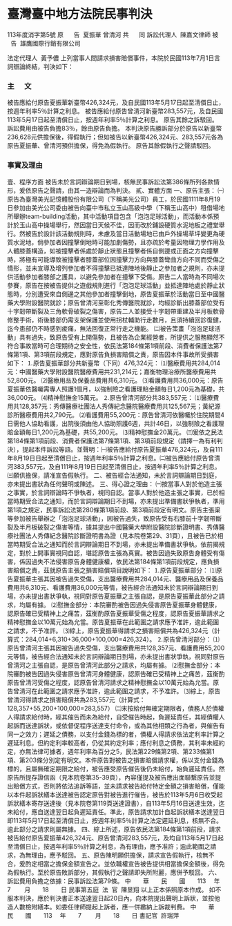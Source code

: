 # 臺灣臺中地方法院民事判決
113年度消字第5號
原      告  夏振華
曾清河
共      同
訴訟代理人  陳嘉文律師
被      告  雄鷹國際行銷有限公司

法定代理人  黃予儂
上列當事人間請求損害賠償事件，本院於民國113年7月1日言詞辯論終結，判決如下：
### 主      文
被告應給付原告夏振華新臺幣426,324元，及自民國113年5月17日起至清償日止，按週年利率5％計算之利息。
被告應給付原告曾清河新臺幣283,557元，及自民國113年5月17日起至清償日止，按週年利率5％計算之利息。
原告其餘之訴駁回。
訴訟費用由被告負擔83％，餘由原告負擔。
本判決原告勝訴部分於原告以新臺幣236,628元供擔保後，得假執行；但如被告以新臺幣426,324元、283,557元各為原告夏振華、曾清河預供擔保，得免為假執行。
原告其餘假執行之聲請駁回。
### 事實及理由
壹、程序方面
被告未於言詞辯論期日到場，核無民事訴訟法第386條所列各款情形，爰依原告之聲請，由其一造辯論而為判決。
貳、實體方面
一、原告主張：
㈠原告為臺灣美光記憶體股份有限公司（下稱美光公司）員工，於民國1111年8月19日參加由美光公司委由被告向臺中市私立玉山高級中學（下稱玉山高中）租借場地所舉辦team-building活動，其中活動項目包含「泡泡足球活動」，而活動本係預計於玉山高中操場舉行，然因當日天候不佳，因而改於鋪設硬質水泥地板之禮堂舉行。然被告於設計該活動規則時，未慮及當日活動場地已由戶外操場草坪變更為硬質水泥地，倘參加者因撞擊倒地時可能加劇傷勢，且亦疏於考量因物理力學作用及人體膝蓋構造，如被撞擊者係處於靜止狀態且撞擊者係自側邊或正面之方向撞擊時，將極有可能導致被撞擊者膝蓋部位因撞擊力方向與膝蓋彎曲方向不同而受傷之情形，並未宣導及增列參加者不得撞擊已抵達陣地後靜止之參加者之規則，亦未提供活動參加者膝部之護具，以避免參加者在撞擊下受傷。原告二人當時為不同場次參賽，原告在按被告提供之遊戲規則進行「泡泡足球活動」並抵達陣地處於靜止狀態時，分別遭受來自側邊之其他參加者撞擊倒地，原告夏振華於活動當日至中國醫藥大學附設醫院就診；原告曾清河至彰化秀傳醫院就診，均經診斷出膝蓋部位受有十字韌帶斷裂及三角軟骨破裂之傷害，原告二人並接受十字韌帶重建及半月板軟骨修整手術，術後膝部仍需支架保護並使用拐杖輔助行走數月，且須持續回診復健，迄今患部仍不時感到痠痛，無法回復正常行走之機能。
㈡被告策畫「泡泡足球活動」具有過失，致原告受有上開傷勢，且被告為企業經營者，所提供之服務顯然不符合事故當時可合理期待之安全性，依民法第184條第1項前段、消費者保護法第7條第1項、第3項前段規定，應對原告負損害賠償之責，原告因本件事故所受損害如下：
⒈原告夏振華部分共新臺幣（下同）476,324元：
⑴醫療費用共284,014元：中國醫藥大學附設醫院醫療費用共231,214元；嘉衡物理治療所醫療費用共52,800元。
⑵醫療用品及保養品費用共6,310元。
⑶看護費用共36,000元：原告夏振華依醫囑需專人照護1個月，以強制險之看護理賠金額每日1,200元為基礎，共36,000元。
⑷精神慰撫金15萬元。
⒉原告曾清河部分共383,557元：
⑴醫療費用共128,357元：秀傳醫療社團法人秀傳紀念醫院醫療費用共125,567元；黃紀源診所醫療費用共2,790元。
⑵看護費用55,200元：原告曾清河依醫囑於住院期間4日需他人協助看護，出院後須由他人協助照護6週，共計46日，以強制險之看護理賠金額每日1,200元為基礎，共55,200元。
⑶精神慰撫金20萬元。
㈢爰依之民法第184條第1項前段、消費者保護法第7條第1項、第3項前段規定（請擇一為有利判決），提起本件訴訟等語。並聲明：㈠被告應給付原告夏振華476,324元，及自111年8月19日日起至清償日止，按週年利率5％計算之利息。㈡被告應給付原告曾清河383,557元，及自111年8月19日日起至清償日止，按週年利率5％計算之利息。㈢願供擔保，請准宣告假執行。
二、被告經合法通知，未於言詞辯論期日到庭，亦未提出書狀為任何聲明或陳述。
三、得心證之理由：
㈠按當事人對於他造主張之事實，於言詞辯論時不爭執者，視同自認。當事人對於他造主張之事實，已於相當時期受合法之通知，而於言詞辯論期日不到場，亦未提出準備書狀爭執者，準用第1項之規定，民事訴訟法第280條第1項前段、第3項前段定有明文。原告主張渠等參加被告舉辦之「泡泡足球活動」，因被告過失，致原告受有右膝前十字韌帶斷裂及半月板破裂之傷害等情，據其提出中國醫藥大學附設醫院診斷證明書、秀傳醫療社團法人秀傳紀念醫院診斷證明書為證（見本院卷第29、31頁），且被告已於相當時期受合法之通知而於言詞辯論期日不到場，亦未提出準備書狀爭執，依前揭規定，對於上開事實視同自認，堪認原告主張為真實。被告因過失致原告身體受有傷害，係因過失不法侵害原告身體健康權，依民法第184條第1項前段規定，應負損害賠償之責，茲就原告主張之損害賠償項目說明如下：
⒈原告夏振華部分：
⑴原告夏振華主張其因被告過失受傷，支出醫療費用共284,014元、醫療用品及保養品費用共6,310元、看護費用36,000元等情，被告經合法通知未於言詞辯論期日到場，亦未提出書狀爭執，視同對原告夏振華之主張自認，是原告夏振華此部分之請求，均屬有據。
⑵慰撫金部分：本院審酌被告因過失侵害原告夏振華身體健康，認原告確已受精神上之痛苦，茲衡酌原告夏振華受傷之程度，認原告夏振華請求之精神慰撫金以10萬元始為允當。原告夏振華在此範圍之請求應予准許，逾此範圍之請求，不予准許。
⑶綜上，原告夏振華得請求之損害賠償共為426,324元（計算式：284,014+6,310+36,000+100,000=426,324）。
⒉原告曾清河部分：
⑴原告曾清河主張其因被告過失受傷，支出醫療費用共128,357元、看護費用55,200元等情，被告經合法通知未於言詞辯論期日到場，亦未提出書狀爭執，視同對原告曾清河之主張自認，是原告曾清河此部分之請求，均屬有據。
⑵慰撫金部分：本院審酌被告因過失侵害原告曾清河身體健康，認原告確已受精神上之痛苦，茲衡酌原告曾清河受傷之程度，認原告曾清河請求之精神慰撫金以10萬元始為允當。原告曾清河在此範圍之請求應予准許，逾此範圍之請求，不予准許。
⑶綜上，原告曾清河得請求之損害賠償共為283,557元（計算式：128,357+55,200+100,000=283,557）
㈡末按給付無確定期限者，債務人於債權人得請求給付時，經其催告而未為給付，自受催告時起，負遲延責任，其經債權人起訴而送達訴狀，或依督促程序送達支付命令，或為其他相類之行為者，與催告有同一之效力；遲延之債務，以支付金錢為標的者，債權人得請求依法定利率計算之遲延利息。但約定利率較高者，仍從其約定利率；應付利息之債務，其利率未經約定，亦無法律可據者，週年利率為百分之5，民法第229條第2項、第233條第1項、第203條分別定有明文。本件原告對被告之損害賠償請求權，係以支付金錢為標的，且屬無確定期限之給付，被告應受原告催告後仍未給付，始負遲延責任。然原告所提存證信函（見本院卷第35-39頁），內容僅提及被告應出面聯繫原告並提出賠償方式，否則將依法追訴等語，並未請求被告給付特定金額之損害賠償，僅能以本件起訴狀繕本送達被告認定原告對被告進行催告，被告於113年5月6日收受起訴狀繕本寄存送達後（見本院卷第119頁送達證書），自113年5月16日送達生效，迄未給付，應自送達翌日起負遲延責任。準此，原告請求加計自起訴狀繕本送達翌日即113年5月17日起至清償日止，按週年利率5％計算之法定遲延利息，核無不合。逾此部分之請求則屬無據。
四、綜上所述，原告依民法第184條第1項前段，請求被告給付原告夏振華426,324元、原告曾清河283,557元，及均自113年5月17日起至清償日止，按週年利率5％計算之利息，為有理由，應予准許；逾此範圍之請求，為無理由，應予駁回。
五、原告陳明願供擔保，請求宣告假執行，核無不合，爰酌定相當之擔保金額宣告之。並依職權宣告被告提供相當擔保金額後，得免為假執行。至於原告敗訴部分，其假執行之聲請即失所附麗，應併予駁回。
六、訴訟費用負擔之依據：民事訴訟法第79條。
中　　華　　民　　國　　113 　年　　7 　　月　　18　　日
民事第五庭  法  官  陳昱翔
以上正本係照原本作成。
如不服本判決，應於判決書正本送達翌日起20日內，向本院提出聲明上訴狀，並按他造人數檢附繕本。如委任律師提起上訴者，應一併繳納上訴裁判費。
中　　華　　民　　國　　113 　年　　7 　　月　　18　　日
書記官  許瑞萍